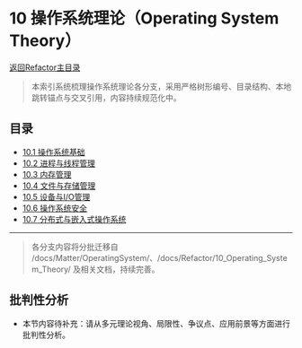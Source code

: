# 10 操作系统理论（Operating System Theory）

[返回Refactor主目录](README.md)

> 本索引系统梳理操作系统理论各分支，采用严格树形编号、目录结构、本地跳转锚点与交叉引用，内容持续规范化中。

## 目录

- [10.1 操作系统基础](README.md)
- [10.2 进程与线程管理](README.md)
- [10.3 内存管理](README.md)
- [10.4 文件与存储管理](README.md)
- [10.5 设备与I/O管理](README.md)
- [10.6 操作系统安全](README.md)
- [10.7 分布式与嵌入式操作系统](README.md)

---

> 各分支内容将分批迁移自 /docs/Matter/OperatingSystem/、/docs/Refactor/10_Operating_System_Theory/ 及相关文档，持续完善。


## 批判性分析

- 本节内容待补充：请从多元理论视角、局限性、争议点、应用前景等方面进行批判性分析。
